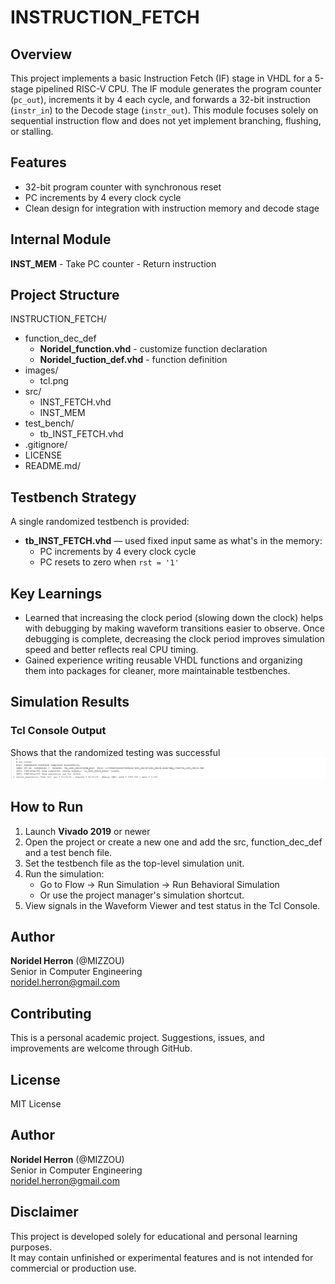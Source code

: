 # INSTRUCTION_FETCH

## Overview
This project implements a basic Instruction Fetch (IF) stage in VHDL for a 5-stage pipelined RISC-V CPU. The IF module generates the program counter (`pc_out`), increments it by 4 each cycle, and forwards a 32-bit instruction (`instr_in`) to the Decode stage (`instr_out`). This module focuses solely on sequential instruction flow and does not yet implement branching, flushing, or stalling.

## Features
- 32-bit program counter with synchronous reset
- PC increments by 4 every clock cycle 
- Clean design for integration with instruction memory and decode stage

## Internal Module
**INST_MEM**
    - Take PC counter
    - Return instruction 
    
## Project Structure
INSTRUCTION_FETCH/
- function_dec_def
    - **Noridel_function.vhd** - customize function declaration
    - **Noridel_fuction_def.vhd** - function definition    
- images/
    - tcl.png  
- src/
    - INST_FETCH.vhd
    - INST_MEM
- test_bench/
    - tb_INST_FETCH.vhd
- .gitignore/
- LICENSE
- README.md/

## Testbench Strategy
A single randomized testbench is provided:
- **tb_INST_FETCH.vhd** — used fixed input same as what's in the memory:
  - PC increments by 4 every clock cycle
  - PC resets to zero when `rst = '1'` 

## Key Learnings
- Learned that increasing the clock period (slowing down the clock) helps with debugging by making waveform transitions easier to observe. Once debugging is complete, decreasing the clock period improves simulation speed and better reflects real CPU timing.
- Gained experience writing reusable VHDL functions and organizing them into packages for cleaner, more maintainable testbenches.

## Simulation Results
### Tcl Console Output
Shows that the randomized testing was successful
![Tcl Output](images/tcl.png) 

## How to Run

1. Launch **Vivado 2019** or newer
2. Open the project or create a new one and add the src, function_dec_def and a test bench file.
3. Set the testbench file as the top-level simulation unit.
4. Run the simulation:
    - Go to Flow → Run Simulation → Run Behavioral Simulation
    - Or use the project manager's simulation shortcut.
5. View signals in the Waveform Viewer and test status in the Tcl Console.

## Author
**Noridel Herron** (@MIZZOU)  
Senior in Computer Engineering  
noridel.herron@gmail.com

## Contributing
This is a personal academic project. Suggestions, issues, and improvements are welcome through GitHub.

## License
MIT License

## Author
**Noridel Herron** (@MIZZOU)  
Senior in Computer Engineering  
noridel.herron@gmail.com


## Disclaimer
This project is developed solely for educational and personal learning purposes.  
It may contain unfinished or experimental features and is not intended for commercial or production use.

